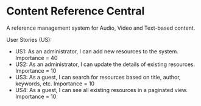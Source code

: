 # Content Reference Central
A reference management system for Audio, Video and Text-based content.

User Stories (US):
* US1: As an administrator, I can add new resources to the system. Importance = 40
* US2: As an administrator, I can update the details of existing resources. Importance = 10
* US3: As a guest, I can search for resources based on title, author, keywords, etc. Importance = 10
* US4: As a guest, I can see all existing resources in a paginated view. Importance = 10
